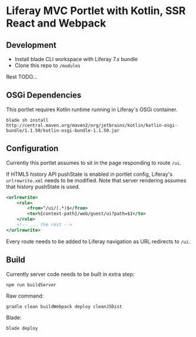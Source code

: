 # Liferay MVC Portlet with Kotlin, SSR React and Webpack

## Development

* Install blade CLI workspace with Liferay 7.x bundle
* Clone this repo to `/modules`

Rest TODO...

## OSGi Dependencies

This portlet requires Kotlin runtime running in Liferay's OSGi container.

```
blade sh install http://central.maven.org/maven2/org/jetbrains/kotlin/kotlin-osgi-bundle/1.1.50/kotlin-osgi-bundle-1.1.50.jar
```

## Configuration

Currently this portlet assumes to sit in the page responding to route `/ui`.

If HTML5 history API pushState is enabled in portlet config, Liferay's `urlrewrite.xml` needs to be modified.
Note that server rendering assumes that history pushState is used.
 
```xml
<urlrewrite>
    <rule>
        <from>^/ui/(.*)$</from>
        <to>%{context-path}/web/guest/ui?path=$1</to>
    </rule>
    <!-- ... the rest -->
</urlrewrite>
```   

Every route needs to be added to Liferay navigation as URL redirects to `/ui`.

## Build

Currently server code needs to be built in extra step:

    npm run buildServer

Raw command: 
    
    gradle clean buildWebpack deploy cleanJSDist

Blade: 
        
    blade deploy
